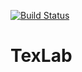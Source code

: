 [![Build Status](https://travis-ci.com/efoerster/texlab.svg?token=ecjo579NH2soHXd6GykN&branch=master)](https://travis-ci.com/efoerster/texlab)

# TexLab
